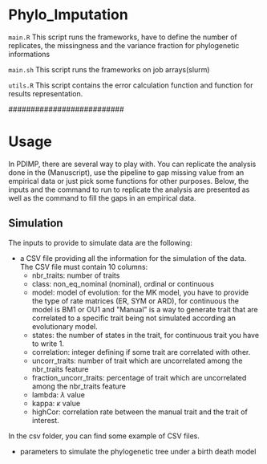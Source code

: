 # Phylo_Imputation

`main.R` This script runs the frameworks, have to define the number of replicates, the missingness and the variance fraction for phylogenetic informations

`main.sh` This script runs the frameworks on job arrays(slurm) 

`utils.R` This script contains the error calculation function and function for results representation. 

##########################

# Usage

In PDIMP, there are several way to play with. You can replicate the analysis done in the (Manuscript), use the pipeline to gap missing value from an empirical data or just pick some functions for other purposes. Below, the inputs and the command to run to replicate the analysis are presented as well as the command to fill the gaps in an empirical data. 

## Simulation

The inputs to provide to simulate data are the following:

* a CSV file providing all the information for the simulation of the data. The CSV file must contain 10 columns:
  * nbr_traits: number of traits
  * class: non_eq_nominal (nominal), ordinal or continuous
  * model: model of evolution: for the MK model, you have to provide the type of rate matrices (ER, SYM or ARD), for continuous the model is BM1 or OU1 and "Manual" is a way to generate trait that are correlated to a specific trait being not simulated according an evolutionary model.
  * states: the number of states in the trait, for continuous trait you have to write 1. 
  * correlation: integer defining if some trait are correlated with other.
  * uncorr_traits: number of trait which are uncorrelated among the nbr_traits feature
  * fraction_uncorr_traits: percentage of trait which are uncorrelated among the nbr_traits feature
  * lambda: $\lambda$ value
  * kappa: $\kappa$ value
  * highCor: correlation rate between the manual trait and the trait of interest.

In the csv folder, you can find some example of CSV files. 

* parameters to simulate the phylogenetic tree under a birth death model




